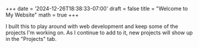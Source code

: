 +++
date = '2024-12-26T18:38:33-07:00'
draft = false
title = "Welcome to My Website"
math = true
+++

I built this to play around with web development
and keep some of the projects I'm working on.
As I continue to add to it,
new projects will show up in the "Projects" tab.
